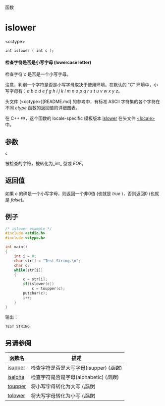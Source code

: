 函数

# islower

\<cctype\>

`int islower ( int c );`

#### 检查字符是否是小写字母 (lowercase letter)

检查字符 _c_ 是否是一个小写字母。


注意，判别一个字符是否是小写字母取决于使用环境。在默认的 "C" 环境中，小写字母有：_a_ _b_ _c_ _d_ _e_ _f_ _g_ _h_ _i_ _j_ _k_ _l_ _m_ _n_ _o_ _p_ _q_ _r_ _s_ _t_ _u_ _v_ _w_ _x_ _y_ _z_。

头文件 (\<cctype\>)[README.md] 的参考中，有标准 ASCII 字符集的各个字符在不同 _ctype_ 函数的返回值的详细图表。

在 C++ 中，这个函数的 locale-specific 模板版本 [islower](../../Other/locale/islower.md) 在头文件 [\<locale\>](../../Other/locale/README.md)中。


## 参数

`c`

被检查的字符，被转化为_int_ 型或 _EOF_。


## 返回值
如果 _c_ 的确是一个小写字母，则返回一个非0值 (也就是 _true_ )，否则返回0 (也就是 _false_)。

## 例子

```cpp
/* islower example */
#include <stdio.h>
#include <ctype.h>

int main()
{
	int i = 0;
	char str[] = "Test String.\n";
	char c;
	while(str[i])
	{
		c = str[i];
		if(islower(c))
			c = toupper(c);
		putchar(c);
		i++;
	}
}
```

输出：  
```
TEST STRING
```


## 另请参阅

函数名                | 描述
--------------------- | ---------------
[isupper](isupper.md) | 检查字符是否是大写字母(isupper) (_函数_)
[isalpha](isalpha.md) | 检查字符是否是字母(alphabetic) (_函数_)
[toupper](toupper.md) | 将小写字母转化为大写 (_函数_)
[tolower](tolower.md) | 将大写字母转化为小写 (_函数_)
